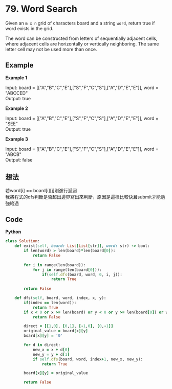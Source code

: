 # 79. Word Search
Given an `m x n` grid of characters board and a string `word`, return true if word exists in the grid.  

The word can be constructed from letters of sequentially adjacent cells, where adjacent cells are horizontally or vertically neighboring. The same letter cell may not be used more than once.  

 
## Example
**Example 1**  

Input: board = [["A","B","C","E"],["S","F","C","S"],["A","D","E","E"]], word = "ABCCED"  
Output: true  

**Example 2**  

Input: board = [["A","B","C","E"],["S","F","C","S"],["A","D","E","E"]], word = "SEE"  
Output: true  

**Example 3**  

Input: board = [["A","B","C","E"],["S","F","C","S"],["A","D","E","E"]], word = "ABCB"  
Output: false  

## 想法
若word[i] == board[i][j]則進行遞迴  
我將程式的dfs判斷是否超出邊界寫出來判斷，原因是這樣比較快且submit才能勉強給過  

## Code
**Python**
```ruby
class Solution:
    def exist(self, board: List[List[str]], word: str) -> bool:
        if len(word) > len(board)*len(board[0]):
            return False
            
        for i in range(len(board)):
            for j in range(len(board[0])):
                if(self.dfs(board, word, 0, i, j)):
                    return True
        
        return False

    def dfs(self, board, word, index, x, y):
        if(index == len(word)):
            return True
        if x < 0 or x >= len(board) or y < 0 or y >= len(board[0]) or word[index] != board[x][y]:
            return False

        direct = [[1,0], [0,1], [-1,0], [0,-1]]
        original_value = board[x][y]
        board[x][y] = '0'

        for d in direct:
            new_x = x + d[0]
            new_y = y + d[1]
            if self.dfs(board, word, index+1, new_x, new_y):
                return True

        board[x][y] = original_value

        return False
```
